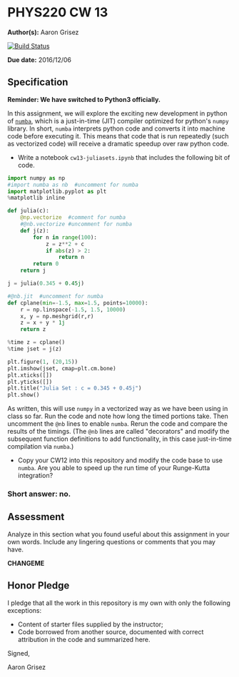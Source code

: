 # PHYS220 CW 13 

**Author(s):** Aaron Grisez

[![Build Status](https://travis-ci.org/chapman-phys220-2016f/cw-13-aareston.svg?branch=master)](https://travis-ci.org/chapman-phys220-2016f/cw-13-aareston)

**Due date:** 2016/12/06

## Specification

**Reminder: We have switched to Python3 officially.**

In this assignment, we will explore the exciting new development in python of [```numba```](http://numba.pydata.org/), which is a just-in-time (JIT) compiler optimized for python's ```numpy``` library. In short, ```numba``` interprets python code and converts it into machine code before executing it. This means that code that is run repeatedly (such as vectorized code) will receive a dramatic speedup over raw python code. 

* Write a notebook ```cw13-juliasets.ipynb``` that includes the following bit of code.

```python
import numpy as np
#import numba as nb  #uncomment for numba
import matplotlib.pyplot as plt
%matplotlib inline

def julia(c):
    @np.vectorize  #comment for numba
    #@nb.vectorize #uncomment for numba
    def j(z):
        for n in range(100):
            z = z**2 + c
            if abs(z) > 2:
                return n
        return 0
    return j

j = julia(0.345 + 0.45j)

#@nb.jit  #uncomment for numba
def cplane(min=-1.5, max=1.5, points=10000):
    r = np.linspace(-1.5, 1.5, 10000)
    x, y = np.meshgrid(r,r)
    z = x + y * 1j
    return z

%time z = cplane()
%time jset = j(z)

plt.figure(1, (20,15))
plt.imshow(jset, cmap=plt.cm.bone)
plt.xticks([])
plt.yticks([])
plt.title("Julia Set : c = 0.345 + 0.45j")
plt.show()
```

As written, this will use ```numpy``` in a vectorized way as we have been using in class so far. Run the code and note how long the timed portions take. Then uncomment the ```@nb``` lines to enable ```numba```. Rerun the code and compare the results of the timings. (The ```@nb``` lines are called "decorators" and modify the subsequent function definitions to add functionality, in this case just-in-time compilation via ```numba```.)

* Copy your CW12 into this repository and modify the code base to use ```numba```. Are you able to speed up the run time of your Runge-Kutta integration?

### Short answer: no.

## Assessment

Analyze in this section what you found useful about this assignment in your own words. Include any lingering questions or comments that you may have.

**CHANGEME**

## Honor Pledge

I pledge that all the work in this repository is my own with only the following exceptions:

* Content of starter files supplied by the instructor;
* Code borrowed from another source, documented with correct attribution in the code and summarized here.

Signed,

Aaron Grisez

